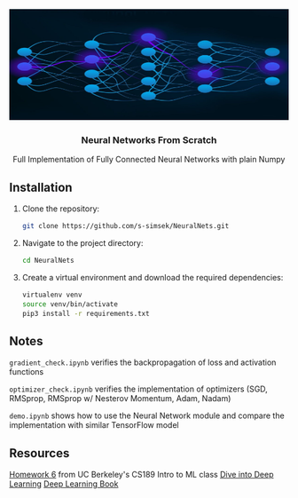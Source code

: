 <div align="center">
  <a href="https://github.com/othneildrew/Best-README-Template">
    <img src="images/neuralnets.jpg" alt="Logo" width="700" height="200">
  </a>
  <h3 align="center">Neural Networks From Scratch</h3>
  <p align="center">
    Full Implementation of Fully Connected Neural Networks with plain Numpy
  </p>
</div>

## Installation

1. Clone the repository:
    ```sh
    git clone https://github.com/s-simsek/NeuralNets.git
    ```
2. Navigate to the project directory:
    ```sh
    cd NeuralNets
    ```
3. Create a virtual environment and download the required dependencies:
    ```sh
    virtualenv venv
    source venv/bin/activate 
    pip3 install -r requirements.txt
    ```
## Notes
`gradient_check.ipynb` verifies the backpropagation of loss and activation functions

`optimizer_check.ipynb` verifies the implementation of optimizers (SGD, RMSprop, RMSprop w/ Nesterov Momentum, Adam, Nadam)

`demo.ipynb` shows how to use the Neural Network module and compare the implementation with similar TensorFlow model

## Resources 

[Homework 6](https://people.eecs.berkeley.edu/~jrs/189s21/) from UC Berkeley's CS189 Intro to ML class
[Dive into Deep Learning](https://d2l.ai/)
[Deep Learning Book](https://www.deeplearningbook.org/)
